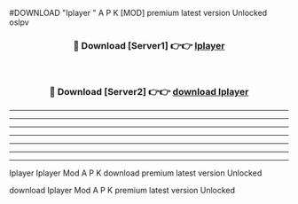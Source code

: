 #DOWNLOAD "Iplayer " A P K [MOD] premium latest version Unlocked oslpv 



<div align="center">
<h3>🔴 Download [Server1] 👉👉 <a href="https://apkdownload7.web.app/">Iplayer  </a></h3><br>

<h3>🔴 Download [Server2] 👉👉 <a href="https://apkdownload7.web.app/">download Iplayer  </a></h3>
</div>


----------------------------------------------------------

----------------------------------------------------------

----------------------------------------------------------

----------------------------------------------------------

----------------------------------------------------------

----------------------------------------------------------

----------------------------------------------------------

Iplayer Iplayer  Mod A P K download premium latest version Unlocked

download Iplayer  Mod A P K premium latest version Unlocked


